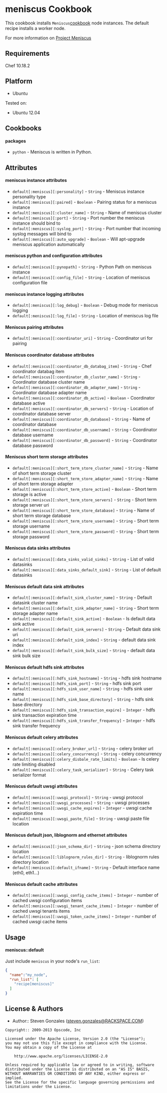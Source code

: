 meniscus Cookbook
=================

This cookbook installs `Meniscus`[cookbook](https://github.com/ProjectMeniscus/meniscus) node instances.  The default recipe installs a worker node.

For more information on [Project Meniscus](http://projectmeniscus.org/)

Requirements
------------
Chef 10.18.2 

Platform
--------
- Ubuntu

Tested on:
- Ubuntu 12.04

Cookbooks
---------
#### packages
- `python` - Meniscus is written in Python.

Attributes
----------
#### meniscus instance attributes
* `default[:meniscus][:personality]` - `String` - Meniscus instance personality type
* `default[:meniscus][:paired]` - `Boolean` - Pairing status for a meniscus instance
* `default[:meniscus][:cluster_name]` - `String` - Name of meniscus cluster
* `default[:meniscus][:port]` - `String` - Port number the meniscus instance should bind to
* `default[:meniscus][:syslog_port]` - `String` - Port number that incoming syslog messages will bind to
* `default[:meniscus][:auto_upgrade]` - `Boolean` - Will apt-upgrade meniscus application automatically

#### meniscus python and configuration attributes
* `default[:meniscus][:pynopath]` - `String` - Python Path on meniscus instance
* `default[:meniscus][:config_file]` - `String` - Location of meniscus configuration file

#### meniscus instance logging attributes
* `default[:meniscus][:log_debug]` - `Boolean` - Debug mode for meniscus logging
* `default[:meniscus][:log_file]` - `String` - Location of meniscus log file

#### Meniscus pairing attributes
* `default[:meniscus][:coordinator_uri]` - `String` - Coordinator uri for pairing

#### Meniscus coordinator database attributes
* `default[:meniscus][:coordinator_db_databag_item]` - `String` - Chef coordinator databag item
* `default[:meniscus][:coordinator_db_cluster_name]` - `String` - Coordinator database cluster name 
* `default[:meniscus][:coordinator_db_adapter_name]` - `String` - Coordinator database adapter name
* `default[:meniscus][:coordinator_db_active]` - `Boolean` - Coordinator database active
* `default[:meniscus][:coordinator_db_servers]` - `String` - Location of coordinator database server
* `default[:meniscus][:coordinator_db_database]` - `String` - Name of coordinator database
* `default[:meniscus][:coordinator_db_username]` - `String` - Coordinator database username
* `default[:meniscus][:coordinator_db_password]` - `String` - Coordinator database password

#### Meniscus short term storage attributes
* `default[:meniscus][:short_term_store_cluster_name]` - `String` - Name of short term storage cluster
* `default[:meniscus][:short_term_store_adapter_name]` - `String` - Name of short term storage adapter
* `default[:meniscus][:short_term_store_active]` - `Boolean` - Short term storage is active
* `default[:meniscus][:short_term_store_servers]` - `String` - Short term storage server uri
* `default[:meniscus][:short_term_store_database]` - `String` - Name of short term storage database
* `default[:meniscus][:short_term_store_username]` - `String` - Short term storage username
* `default[:meniscus][:short_term_store_password]` - `String` - Short term storage password

#### Meniscus data sinks attributes
* `default[:meniscus][:data_sinks_valid_sinks]` - `String` -  List of valid datasinks
* `default[:meniscus][:data_sinks_default_sink]` - `String` - List of default datasinks

#### Meniscus default data sink attributes
* `default[:meniscus][:default_sink_cluster_name]` - `String` - Default datasink cluster name
* `default[:meniscus][:default_sink_adapter_name]` - `String` - Short term storage adapter name
* `default[:meniscus][:default_sink_active]` - `Boolean` - Is default data sink active
* `default[:meniscus][:default_sink_servers]` - `String` - Default data sink uri
* `default[:meniscus][:default_sink_index]` - `String` - default data sink index
* `default[:meniscus][:default_sink_bulk_size]` - `String` - default data sink bulk size

#### Meniscus default hdfs sink attributes
* `default[:meniscus][:hdfs_sink_hostname]` - `String` - hdfs sink hostname 
* `default[:meniscus][:hdfs_sink_port]` - `String` - hdfs sink port
* `default[:meniscus][:hdfs_sink_user_name]` - `String` - hdfs sink user name
* `default[:meniscus][:hdfs_sink_base_directory]` - `String` - hdfs sink base directory
* `default[:meniscus][:hdfs_sink_transaction_expire]` - `Integer` - hdfs sink transaction expiration time
* `default[:meniscus][:hdfs_sink_transfer_frequency]` - `Integer` - hdfs sink transfer frequency

#### Meniscus default celery attributes
* `default[:meniscus][:celery_broker_url]` - `String` - celery broker url
* `default[:meniscus][:celery_concurrency]` - `String` - celery concurrency
* `default[:meniscus][:celery_disbale_rate_limits]` - `Boolean` - Is celery rate limiting disabled
* `default[:meniscus][:celery_task_serializer]` - `String` - Celery task serializer format

#### Meniscus default uwsgi attributes
* `default[:meniscus][:uwsgi_protocol]` - `String` - uwsgi protocol
* `default[:meniscus][:uwsgi_processes]` - `String` - uwsgi processes
* `default[:meniscus][:uwsgi_cache_expires]` - `Integer` - uwsgi cache expiration time
* `default[:meniscus][:uwsgi_paste_file]` - `String` - uwsgi paste file location

#### Meniscus default json, liblognorm and ethernet attributes
* `default[:meniscus][:json_schema_dir]` - `String` - json schema directory location
* `default[:meniscus][:liblognorm_rules_dir]` - `String` - liblognorm rules directory location
* `default[:meniscus][:default_ifname]` - `String` - Default interface name (eth0, eth1...)

#### Meniscus default cache attributes
* `default[:meniscus][:uwsgi_config_cache_items]` - `Integer` - number of cached uwsgi configuration items
* `default[:meniscus][:uwsgi_tenant_cache_items]` - `Integer` - number of cached uwsgi tenants items
* `default[:meniscus][:uwsgi_token_cache_items]` - `Integer` - number of cached uwsgi cache items

Usage
-----
#### meniscus::default

Just include `meniscus` in your node's `run_list`:

```json
{
  "name":"my_node",
  "run_list": [
    "recipe[meniscus]"
  ]
}
```

License & Authors
-----------------
- Author:: Steven Gonzales (steven.gonzales@RACKSPACE.COM)

```text
Copyright:: 2009-2013 Opscode, Inc

Licensed under the Apache License, Version 2.0 (the "License");
you may not use this file except in compliance with the License.
You may obtain a copy of the License at

    http://www.apache.org/licenses/LICENSE-2.0

Unless required by applicable law or agreed to in writing, software
distributed under the License is distributed on an "AS IS" BASIS,
WITHOUT WARRANTIES OR CONDITIONS OF ANY KIND, either express or implied.
See the License for the specific language governing permissions and
limitations under the License.
```
